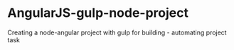 # AngularJS-gulp-node-project
Creating a node-angular project with gulp for building - automating project task
